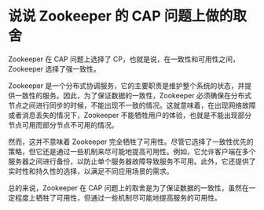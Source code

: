 # 说说 Zookeeper 的 CAP 问题上做的取舍

Zookeeper 在 CAP 问题上选择了 CP，也就是说，在一致性和可用性之间，Zookeeper 选择了强一致性。

Zookeeper 是一个分布式协调服务，它的主要职责是维护整个系统的状态，并提供一致性的服务。因此，为了保证数据的一致性，Zookeeper 必须确保在分布式节点之间进行同步的时候，不能出现不一致的情况。这就意味着，在出现网络故障或者消息丢失的情况下，Zookeeper 不能牺牲用户的体验，也就是不能出现部分节点可用而部分节点不可用的情况。

然而，这并不意味着 Zookeeper 完全牺牲了可用性。尽管它选择了一致性优先的策略，但它还是通过一些机制来尽可能地提高可用性。例如，它允许客户端在多个服务器之间进行备份，以防止单个服务器故障导致服务不可用。此外，它还提供了实时性和持久性的选择，以满足不同应用场景的需求。

总的来说，Zookeeper 在 CAP 问题上的取舍是为了保证数据的一致性，虽然在一定程度上牺牲了可用性，但通过一些机制尽可能地提高服务的可用性。
